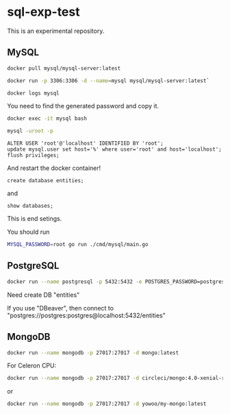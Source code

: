 # sql-exp-test

This is an experimental repository.


## MySQL

```bash
docker pull mysql/mysql-server:latest
``` 

```bash
docker run -p 3306:3306 -d --name=mysql mysql/mysql-server:latest`
``` 
 
```bash
docker logs mysql
``` 

You need to find the generated password and copy it. 

```bash
docker exec -it mysql bash
``` 

```bash
mysql -uroot -p
``` 

```mysql
ALTER USER 'root'@'localhost' IDENTIFIED BY 'root';
update mysql.user set host='%' where user='root' and host='localhost';
flush privileges;
```

And restart the docker container! 

```mysql
create database entities;
```

and 

```mysql
show databases;
```

This is end setings. 

You should run 
```bash
MYSQL_PASSWORD=root go run ./cmd/mysql/main.go
```


## PostgreSQL

```bash
docker run --name postgresql -p 5432:5432 -e POSTGRES_PASSWORD=postgres -d postgres:latest
```

Need create DB "entities"

If you use "DBeaver", then connect to "postgres://postgres:postgres@localhost:5432/entities" 


## MongoDB

```bash
docker run --name mongodb -p 27017:27017 -d mongo:latest
```

For Celeron CPU: 

```bash
docker run --name mongodb -p 27017:27017 -d circleci/mongo:4.0-xenial-ram
```

or 

```bash
docker run --name mongodb -p 27017:27017 -d yowoo/my-mongo:latest
```
